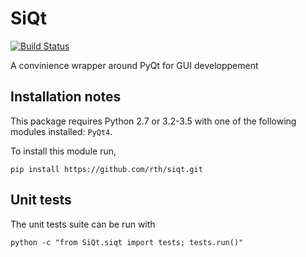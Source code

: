 # SiQt

[![Build Status](https://travis-ci.org/rth/siqt.svg?branch=master)](https://travis-ci.org/rth/siqt)


A convinience wrapper around PyQt for GUI developpement


## Installation notes

 This package requires Python 2.7 or 3.2-3.5 with one of the following modules installed: `PyQt4`.

 To install this module run,
    
    pip install https://github.com/rth/siqt.git


## Unit tests

 The unit tests suite can be run with
 
    python -c "from SiQt.siqt import tests; tests.run()"
